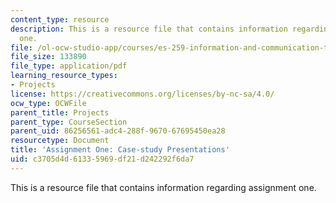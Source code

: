 ```yaml
---
content_type: resource
description: This is a resource file that contains information regarding assignment
  one.
file: /ol-ocw-studio-app/courses/es-259-information-and-communication-technology-in-africa-spring-2006/c3705d4d61335969df21d242292f6da7_MITES_259S06_Ass_one.pdf
file_size: 133890
file_type: application/pdf
learning_resource_types:
- Projects
license: https://creativecommons.org/licenses/by-nc-sa/4.0/
ocw_type: OCWFile
parent_title: Projects
parent_type: CourseSection
parent_uid: 86256561-adc4-288f-9670-67695450ea28
resourcetype: Document
title: 'Assignment One: Case-study Presentations'
uid: c3705d4d-6133-5969-df21-d242292f6da7
---
```

This is a resource file that contains information regarding assignment one.